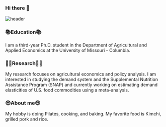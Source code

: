 ### Hi there 👋
![header](https://capsule-render.vercel.app/apitype=slice&color=gradient&height=160&section=header&text=Hi!%20I'm%20Hyein!&fontAlign=50&fontAlignY=70&fontSize=90&fontColor=000000)

<h3>📚Education📚</h3>
I am a third-year Ph.D. student in the Department of Agricultural and Applied Economics at the University of Missouri - Columbia. 

<h3>👩‍💻Research👩‍💻</h3>
My research focuses on agricultural economics and policy analysis. 
I am interested in studying the demand system and the Supplemental Nutrition Assistance Program (SNAP) and currently working on estimating demand elasticities of U.S. food commodities using a meta-analysis.

<h3>😎About me😎</h3>
My hobby is doing Pilates, cooking, and baking. My favorite food is Kimchi, grilled pork and rice. 

